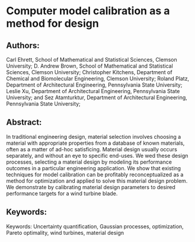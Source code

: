 # Computer model calibration as a method for design
## Authors: 
Carl Ehrett, School of Mathematical and Statistical Sciences, Clemson University; 
D. Andrew Brown, School of Mathematical and Statistical Sciences, Clemson University;
Christopher Kitchens, Department of Chemical and Biomolecular Engineering, Clemson University;
Roland Platz, Department of Architectural Engineering, Pennsylvania State University;
Leslie Xu, Department of Architectural Engineering, Pennsylvania State University;
and Sez Atamturktur, Department of Architectural Engineering, Pennsylvania State University;

## Abstract: 
In traditional engineering design, material selection involves choosing a material
with appropriate properties from a database of known materials, often as a matter
of ad-hoc satisficing. Material design usually occurs separately, and without an eye
to specific end-uses. We wed these design processes, selecting a material design by
modeling its performance outcomes in a particular engineering application. We show
that existing techniques for model calibration can be profitably reconceptualized as
a method for optimization and applied to solve this material design problem. We
demonstrate by calibrating material design parameters to desired performance targets
for a wind turbine blade.

## Keywords: 
Keywords: Uncertainty quantification, Gaussian processes, optimization, Pareto optimality,
wind turbines, material design
